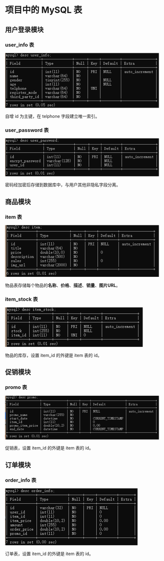 # 项目中的 MySQL 表

## 用户登录模块

### user_info 表

![image-20200724212841527](MySQL表.assets/image-20200724212841527.png)

自增 id 为主键，在 telphone 字段建立唯一索引。

### user_password 表

![image-20200724213013062](MySQL表.assets/image-20200724213013062.png)

密码经加密后存储到数据库中，与用户其他非隐私字段分离。

## 商品模块

### item 表

![image-20200724213337091](MySQL表.assets/image-20200724213337091.png)

物品表存储每个物品的**名称**、**价格**、**描述**、**销量**、**图片URL**。

### item_stock 表

![image-20200724214149462](MySQL表.assets/image-20200724214149462.png)

物品的库存，设置 item_id 的外键是 item 表的 id。

## 促销模块

### promo 表

![image-20200724215418500](MySQL表.assets/image-20200724215418500.png)

促销表，设置 item_id 的外键是 item 表的 id。

## 订单模块

### order_info 表

![image-20200724220228112](MySQL表.assets/image-20200724220228112.png)

订单表，设置 item_id 的外键是 item 表的 id。